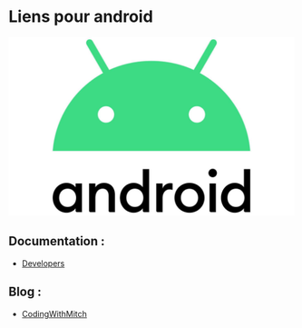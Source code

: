 # Liens pour android 

![logoAndroid](../assets/logoandroid.jpg)

## Documentation :
- [Developers](https://developer.android.com/guide)

## Blog :

- [CodingWithMitch](https://codingwithmitch.com/)